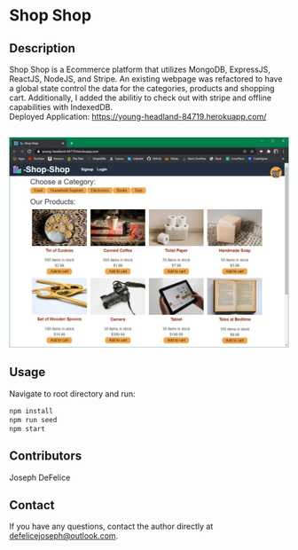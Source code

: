 # Shop Shop

## Description
Shop Shop is a Ecommerce platform that utilizes MongoDB, ExpressJS, ReactJS, NodeJS, and Stripe. An existing webpage was refactored to have a global state control the data for the categories, products and shopping cart. Additionally, I added the abilitiy to check out with stripe and offline capabilities with IndexedDB.
<br>Deployed Application: https://young-headland-84719.herokuapp.com/

##
![](./client/src/assets/images/shop.jpg)

## Usage
Navigate to root directory and run:
  ```
  npm install 
  npm run seed
  npm start
  ```

## Contributors
Joseph DeFelice

## Contact
If you have any questions, contact the author directly at defelicejoseph@outlook.com.